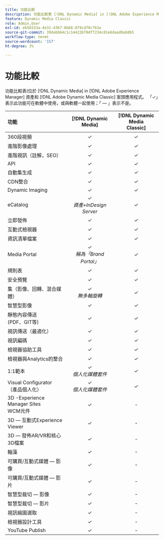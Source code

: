 ```yaml
---
title: 功能比較
description: 功能比較表 [!DNL Dynamic Media] in [!DNL Adobe Experience Manager] 資產和 [!DNL Adobe Dynamic Media Classic] 案頭應用程式。
feature: Dynamic Media Classic
role: Admin,User
exl-id: eb56533a-4e31-4367-8b68-879cd70c761e
source-git-commit: 39dabb64c1c14422bf0dff234c01e6daad8ab0b5
workflow-type: tm+mt
source-wordcount: '157'
ht-degree: 3%

---
```


# 功能比較

功能比較表(位於 [!DNL Dynamic Media] in [!DNL Adobe Experience Manager] 資產和 [!DNL Adobe Dynamic Media Classic] 案頭應用程式。 「✓」表示此功能可在軟體中使用，或與軟體一起使用；「 — 」表示不是。

| 功能 | [!DNL Dynamic Media] | [!DNL Dynamic Media<br>Classic] |
| :--- | :---: | :---: |
| 360段視頻 | ✓ | ✓ |
| 進階影像處理 | ✓ | ✓ |
| 進階視訊（註解，SEO） | ✓ | ✓ |
| API | ✓ | ✓ |
| 自動集生成 | ✓ | ✓ |
| CDN整合 | ✓ | ✓ |
| Dynamic Imaging | ✓ | ✓ |
| eCatalog | ✓<br>*資產+InDesign Server* | ✓ |
| 立即發佈 | ✓ | ✓ |
| 互動式檢視器 | ✓ | ✓ |
| 資訊清單檔案 | ✓ | ✓ |
| Media Portal | ✓<br>*稱為「Brand Portal」* | ✓ |
| 規則表 | ✓ | ✓ |
| 安全預覽 | ✓ | ✓ |
| 集（影像、回轉、混合媒體） | ✓<br>*無多軸旋轉* | ✓ |
| 智慧型影像 | ✓ | ✓ |
| 靜態內容傳送<br>(PDF、GIT等) | ✓ | ✓ |
| 視訊傳送（最適化） | ✓ | ✓ |
| 視訊編碼 | ✓ | ✓ |
| 檢視器協助工具 | ✓ | ✓ |
| 檢視器與Analytics的整合 | ✓ | ✓ |
| 1:1範本 | ✓<br>*個人化媒體套件* | ✓ |
| Visual Configurator<br>（產品個人化） | ✓<br>*個人化媒體套件* | ✓ |
| 3D -Experience Manager Sites<br>WCM元件 | ✓ | - |
| 3D — 互動式Experience Viewer | ✓ | - |
| 3D — 發佈AR/VR和核心3D檔案 | ✓ | - |
| 輪藻 | ✓ | - |
| 可購買/互動式媒體 — 影像 | ✓ | - |
| 可購買/互動式媒體 — 影片 | ✓ | - |
| 智慧型裁切 — 影像 | ✓ | - |
| 智慧型裁切 — 影片 | ✓ | - |
| 視訊縮圖選取 | ✓ | - |
| 檢視器設計工具 | ✓ | - |
| YouTube Publish | ✓ | - |

